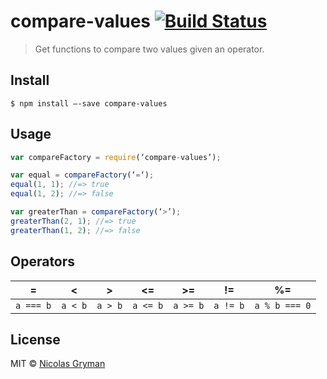 # compare-values [![Build Status](https://travis-ci.org/ngryman/compare-values.svg?branch=master)](https://travis-ci.org/ngryman/compare-values)

> Get functions to compare two values given an operator.


## Install

```
$ npm install —-save compare-values
```


## Usage

```js
var compareFactory = require(‘compare-values’);

var equal = compareFactory(‘=‘);
equal(1, 1); //=> true
equal(1, 2); //=> false

var greaterThan = compareFactory(‘>’);
greaterThan(2, 1); //=> true
greaterThan(1, 2); //=> false
```


## Operators

| =         | <       | >       | <=       | >=       | !=       | %=            |
| --------- | ------- | ------- | -------- | -------- | -------- | ------------- |
| `a === b` | `a < b` | `a > b` | `a <= b` | `a >= b` | `a != b` | `a % b === 0` |


## License

MIT © [Nicolas Gryman](http://ngryman.sh)
